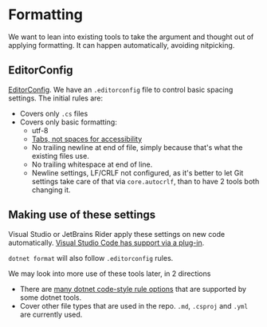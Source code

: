 # Formatting

We want to lean into existing tools to take the argument and thought out of applying formatting. It can happen automatically, avoiding nitpicking.

## EditorConfig

[EditorConfig](https://editorconfig.org/).
We have an `.editorconfig` file to control basic spacing settings. The initial rules are:

* Covers only `.cs` files
* Covers only basic formatting:
  * utf-8
  * [Tabs, not spaces for accessibility](https://adamtuttle.codes/blog/2021/tabs-vs-spaces-its-an-accessibility-issue/)
  * No trailing newline at end of file, simply because that's what the existing files use.
  * No trailing whitespace at end of line.
  * Newline settings, LF/CRLF not configured, as it's better to let Git settings take care of that via `core.autocrlf`, than to have 2 tools both changing it.

## Making use of these settings

Visual Studio or JetBrains Rider apply these settings on new code automatically. [Visual Studio Code has support via a plug-in](https://marketplace.visualstudio.com/items?itemName=EditorConfig.EditorConfig).

`dotnet format` will also follow `.editorconfig` rules.

We may look into more use of these tools later, in 2 directions

* There are [many dotnet code-style rule options](https://learn.microsoft.com/en-us/dotnet/fundamentals/code-analysis/code-style-rule-options) that are supported by some dotnet tools.
* Cover other file types that are used in the repo. `.md`, `.csproj` and `.yml` are currently used.
